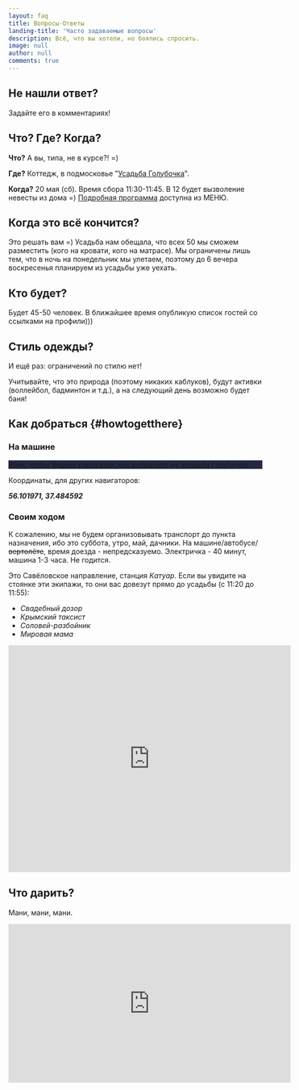 ```yaml
---
layout: faq
title: Вопросы-Ответы
landing-title: 'Часто задаваемые вопросы'
description: Всё, что вы хотели, но боялись спросить.
image: null
author: null
comments: true
---
```

## Не нашли ответ?

Задайте его в комментариях!

## Что? Где? Когда?

**Что?** А вы, типа, не в курсе?! =)

**Где?** Коттедж, в подмосковье "[Усадьба Голубочка](https://голубочка.рф)".

**Когда?** 20 мая (сб). Время сбора 11:30-11:45. В 12 будет вызволение невесты из дома =)
[Подробная программа](/2017/05/17/raspisanie.html) доступна из МЕНЮ.

## Когда это всё кончится?

Это решать вам =) Усадьба нам обещала, что всех 50 мы сможем разместить (кого на
кровати, кого на матрасе). Мы ограничены лишь тем, что в ночь на понедельник мы
улетаем, поэтому до 6 вечера воскресенья планируем из усадьбы уже уехать.

## Кто будет?

Будет 45-50 человек. В ближайшее время опубликую список гостей со ссылками на профили)))

## Стиль одежды?

И ещё раз: ограничений по стилю нет!

Учитывайте, что это природа (поэтому никаких каблуков), будут активки (воллейбол,
  бадминтон и т.д.), а на следующий день возможно будет баня!

## Как добраться {#howtogetthere}

### На машине

<script src="https://api-maps.yandex.ru/2.1/?lang=ru_RU&load=Geolink"
 type="text/javascript"></script>
<p style="background:rgb(36, 41, 67)">Жми, чтобы Яндекс рассказал, как добраться ==> <span class="ymaps-geolink" data-type="biz"
    data-bounds="[[56.104088, 37.482894],[56.086852, 37.503901]]"
    data-description="Большой розоватый дом. Вам сюда!">Усадьба Голубочка</span></p>

Координаты, для других навигаторов:

***56.101971, 37.484592***


### Своим ходом

К сожалению, мы не будем организовывать транспорт до пункта назначения, ибо
это суббота, утро, май, дачники. На машине/автобусе/~~вертолёте~~, время доезда - непредсказуемо. Электричка - 40 минут, машина 1-3 часа. Не годится.

Это Савёловское направление, станция *Катуар*. Если вы увидите на стоянке эти экипажи, то они вас довезут прямо до усадьбы (с 11:20 до 11:55):
*   *Свадебный дозор*
*   *Крымский таксист*
*   *Соловей-разбойник*
*   *Мировая мама*

<iframe src="https://api-maps.yandex.ru/frame/v1/-/C6ewZLj4" width="560" height="450" frameborder="0"></iframe>


## Что дарить?

Мани, мани, мани.

<iframe width="560" height="315" src="https://www.youtube.com/embed/TifFTCaE5BU" frameborder="0" allowfullscreen></iframe>
